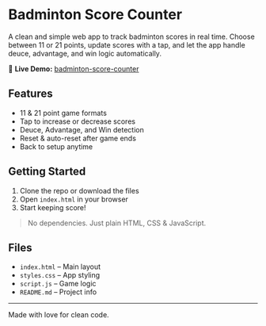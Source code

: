 #  Badminton Score Counter

A clean and simple web app to track badminton scores in real time. Choose between 11 or 21 points, update scores with a tap, and let the app handle deuce, advantage, and win logic automatically.

🔗 **Live Demo:** [badminton-score-counter](https://badminton-score-counter.vercel.app/)

##  Features

- 11 & 21 point game formats  
- Tap to increase or decrease scores  
- Deuce, Advantage, and Win detection  
- Reset & auto-reset after game ends  
- Back to setup anytime

##  Getting Started

1. Clone the repo or download the files  
2. Open `index.html` in your browser  
3. Start keeping score!

> No dependencies. Just plain HTML, CSS & JavaScript.

##  Files

- `index.html` – Main layout  
- `styles.css` – App styling  
- `script.js` – Game logic  
- `README.md` – Project info  
 

---

Made with love for clean code.
